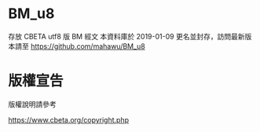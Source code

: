 BM_u8
=====
存放 CBETA utf8 版 BM 經文
本資料庫於 2019-01-09 更名並封存，訪問最新版本請至 https://github.com/mahawu/BM_u8

# 版權宣告

版權說明請參考

https://www.cbeta.org/copyright.php

